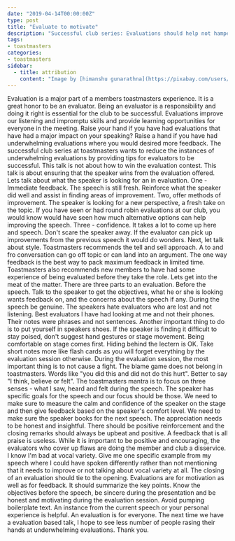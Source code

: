 ```yaml
---
date: "2019-04-14T00:00:00Z"
type: post
title: "Evaluate to motivate"
description: "Successful club series: Evaluations should help not hamper progress."
tags:
- toastmasters
categories:
- toastmasters
sidebar:
  - title: attribution
    content: "Image by [himanshu gunarathna](https://pixabay.com/users/himanshugunarathne-10402767/) from [Pixabay](https://pixabay.com/photos/teacher-child-concept-kindergarten-3966049/)"
---
```


Evaluation is a major part of a members toastmasters experience. It is a great honor to be an evaluator. Being an evaluator is a responsibility and doing it right is essential for the club to be successful. Evaluations improve our listening and impromptu skills and provide learning opportunities for everyone in the meeting. Raise your hand if you have had evaluations that have had a major impact on your speaking? Raise a hand if you have had underwhelming evaluations where you would desired more feedback. The successful club series at toastmasters wants to reduce the instances of underwhelming evaluations by providing tips for evaluators to be successful. This talk is not about how to win the evaluation contest. This talk is about ensuring that the speaker wins from the evaluation offered.
Lets talk about what the speaker is looking for an in evaluation. One - Immediate feedback. The speech is still fresh. Reinforce what the speaker did well and assist in finding areas of improvement. Two, offer methods of improvement. The speaker is looking for a new perspective, a fresh take on the topic. If you have seen or had round robin evaluations at our club, you would know would have seen how much alternative options can help improving the speech. Three - confidence. It takes a lot to come up here and speech. Don't scare the speaker away. If the evaluator can pick up improvements from the previous speech it would do wonders.
Next, let talk about style. Toastmasters recommends the tell and sell approach. A to and fro conversation can go off topic or can land into an argument. The one way feedback is the best way to pack maximum feedback in limited time. Toastmasters also recommends new members to have had some experience of being evaluated before they take the role.
Lets get into the meat of the matter. There are three parts to an evaluation. Before the speech. Talk to the speaker to get the objectives, what he or she is looking wants feedback on, and the concerns about the speech if any. During the speech be genuine. The speakers hate evaluators who are lost and not listening. Best evaluators I have had looking at me and not their phones. Their notes were phrases and not sentences. Another important thing to do is to put yourself in speakers shoes. If the speaker is finding it difficult to stay poised, don't suggest hand gestures or stage movement. Being comfortable on stage comes first. Hiding behind the lectern is OK. Take short notes more like flash cards as you will forget everything by the evaluation session otherwise.
During the evaluation session, the most important thing is to not cause a fight. The blame game does not belong in toastmasters. Words like "you did this and did not do this hurt". Better to say "I think, believe or felt". The toastmasters mantra is to focus on three senses - what I saw, heard and felt during the speech. The speaker has specific goals for the speech and our focus should be those. We need to make sure to measure the calm and confidence of the speaker on the stage and then give feedback based on the speaker's comfort level. We need to make sure the speaker books for the next speech. The appreciation needs to be honest and insightful. There should be positive reinforcement and the closing remarks should always be upbeat and positive.
A feedback that is all praise is useless. While it is important to be positive and encouraging, the evaluators who cover up flaws are doing the member and club a disservice. I know I'm bad at vocal variety. Give me one specific example from my speech where I could have spoken differently rather than not mentioning that it needs to improve or not talking about vocal variety at all.
The closing of an evaluation should tie to the opening. Evaluations are for motivation as well as for feedback. It should summarize the key points. Know the objectives before the speech, be sincere during the presentation and be honest and motivating during the evaluation session. Avoid pumping boilerplate text. An instance from the current speech or your personal experience is helpful. An evaluation is for everyone. The next time we have a evaluation based talk, I hope to see less number of people rasing their hands at underwhelming evaluations. Thank you.
